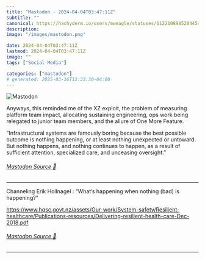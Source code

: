 ```yaml
---
title: "Mastodon - 2024-04-04T03:47:11Z"
subtitle: ""
canonical: https://hachyderm.io/users/mweagle/statuses/112210898520445475
description:
image: "/images/mastodon.png"

date: 2024-04-04T03:47:11Z
lastmod: 2024-04-04T03:47:11Z
image: ""
tags: ["Social Media"]

categories: ["mastodon"]
# generated: 2025-03-16T12:33:30-04:00
---
```

![Mastodon](/images/mastodon.png)

<p>Anyways, this reminded me of the XZ exploit, the problem of measuring platform team impact, allocating sustaining engineering, ops work being relegated to junior team members, and the allure of One More Feature.</p><p>“Infrastructural systems are famously boring because the best possible outcome is nothing happening, or at least nothing unexpected or untoward. But nothing happens, and nothing continues to happen, as a result of sufficient attention, specialized care, and unceasing oversight.”</p>


###### [Mastodon Source 🐘](https://hachyderm.io/@mweagle/112210898520445475)

___

<p>Channeling Erik Hollnagel : “What’s happening when nothing (bad) is happening?”</p><p><a href="https://www.hqsc.govt.nz/assets/Our-work/System-safety/Resilient-healthcare/Publications-resources/Delivering-resilient-health-care-Dec-2018.pdf" target="_blank" rel="nofollow noopener noreferrer" translate="no"><span class="invisible">https://www.</span><span class="ellipsis">hqsc.govt.nz/assets/Our-work/S</span><span class="invisible">ystem-safety/Resilient-healthcare/Publications-resources/Delivering-resilient-health-care-Dec-2018.pdf</span></a></p>


###### [Mastodon Source 🐘](https://hachyderm.io/@mweagle/112210915085265832)

___
